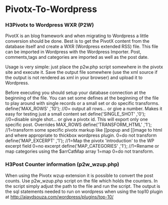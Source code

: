 Pivotx-To-Wordpress
===================

### H3Pivotx to Wordpress WXR  (P2W)

PivotX is an blog framework and when migrating to Wordpress a little conversion should be done. 
Best is to get the PivotX content from the database itself and create a WXR (Wordpress extended RSS)  file. 
This file can be imported in Wordpress with the Wordpress Importer.
Post, comments,tags and categories are imported as well as the post date.

Usage is very simple:  just place the p2w.php script somewhere in the pivotx site and execute it. Save the output file somewhere (use the xml source if the output is not rendered as xml in your browser) and upload it to Wordpress. 

Before executing you should setup your database connection at the beginning of the file.
You can set some defines at the beginning of the file to play around with single records or a small set or do specific transforms.
define('MAX_ROWS' ,'10');  //0= output all rows... or give a number. Makes it easy for testing just a small content set
define('SINGLE_SHOT' ,'0');  //0=disable single shot... or give a pivotx id. This will export only one specific post. Overrides MAX_ROWS
define('TRANSFORM_HTML' ,'1');  //1=transform some specific pivotx markup like  [[popup and [[image  to html and where appropriate to thickbox wordpress plugin. 0=do not transform
define('MAP_EXCERPT' ,'1');  //1=Map the pivotx 'introduction' to the WP excerpt field 0=no excerpt
define('MAP_CATEGORIES' ,'1');  //1=Rename or map categories using the $arrCatMap array 1=map 0=do not transform. 


### H3Post Counter information (p2w_wzup.php)

When using the Pivotx wzup extension it is possible to convert the post counts. Use p2w_wzup.php script on the file which holds the counters. In the script simply adjust the path to the file and run the script. The output is the sql statements needed to run on wordpress when using the top10 plugin at http://ajaydsouza.com/wordpress/plugins/top-10/
